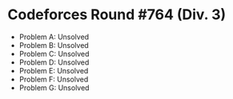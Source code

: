 # Codeforces Round #764 (Div. 3)

- Problem A: Unsolved
- Problem B: Unsolved
- Problem C: Unsolved
- Problem D: Unsolved
- Problem E: Unsolved
- Problem F: Unsolved
- Problem G: Unsolved